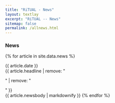```yaml
---
title: "RiTUAL - News"
layout: textlay
excerpt: "RiTUAL -- News"
sitemap: false
permalink: /allnews.html
---
```


<h3>News</h3>


{% for article in site.data.news %}

<!--
{{ article.date }} <br> {{ article.headline | markdownify  | remove: "<p>" | remove: "</p>" }} <br>
-->
  {{ article.date }} <br> {{ article.headline | remove: "<p>" | remove: "</p>" }} <br>
  {{ article.newsbody | markdownify }}
{% endfor %}
